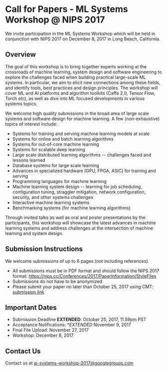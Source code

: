 # Call for Papers - ML Systems Workshop @ NIPS 2017
We invite participation in the ML Systems Workshop which will be held in conjunction with NIPS 2017 on December 8, 2017 in Long Beach, California.

## Overview

The goal of this workshop is to bring together experts working at the crossroads of machine learning, system design and software engineering to explore the challenges faced when building practical large-scale ML systems. In particular, we aim to elicit new connections among these fields, and identify tools, best practices and design principles. The workshop will cover ML and AI platforms and algorithm toolkits (Caffe 2.0, Tensor Flow, Torch etc), as well as dive into ML focused developments in various systems topics.
 
We welcome high quality submissions in the broad area of large scale systems and software design for machine learning.   A few (non-exhaustive) topics of interest include:
* Systems for training and serving machine learning models at scale
* Systems for online and batch learning algorithms
* Systems for out-of-core machine learning
* Systems for scalable deep learning
* Large scale distributed learning algorithms -- challenges faced and lessons learned
* Database systems for large scale learning
* Advances in specialized hardware (GPU, FPGA, ASIC) for training and serving
* Programming languages for machine learning
* Machine learning system design -- learning for job scheduling, configuration tuning, straggler mitigation, network configuration, security, and other systems challenges
* Interactive machine learning systems
* Benchmarking systems (for machine learning algorithms)
 
Through invited talks as well as oral and poster presentations by the participants, this workshop will showcase the latest advances in machine learning systems and address challenges at the intersection of machine learning and system design.
## Submission Instructions
We welcome submissions of up to 6 pages (not including references).
* All submissions must be in PDF format and should follow the NIPS 2017 format: https://nips.cc/Conferences/2017/PaperInformation/StyleFiles
* Submissions do not have to be anonymized
* Please submit your paper no later than October 25, 2017 using CMT: [submission link](https://urldefense.proofpoint.com/v2/url?u=https-3A__cmt3.research.microsoft.com_MLSYS2017&d=DwIGaQ&c=5VD0RTtNlTh3ycd41b3MUw&r=jkIV1ekX5UbLBHAbbnf20g&m=etgua9_RnubL9Pqqvt1clQTBkpIIR-Vt5dTgaC6j4ms&s=dC7lpB-28jMCa3cCHP7rUptXynWKKDDxCyp-cz5--Eg&e=)
## Important Dates
* Submission Deadline **EXTENDED**: October 25, 2017, 11.59pm PST
* Acceptance Notifications: **EXTENDED* November 9, 2017
* Final File Upload: November 27, 2017
* Workshop: December 8, 2017

## Contact Us
Contact us at ai-systems-workshop-2017@googlegroups.com 
